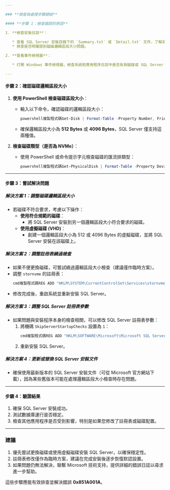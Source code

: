 ```yaml
---

### **檢查與處理步驟總結**

#### **步驟 1：檢查錯誤的原因**

1. **檢查安裝日誌**：

   * 查看 SQL Server 安裝目錄下的 `Summary.txt` 或 `Detail.txt` 文件，了解具體錯誤原因。
   * 檢查是否明確提到磁碟邏輯區段大小問題。

2. **查看事件檢視器**：

   * 打開 Windows 事件檢視器，檢查系統和應用程序日誌中是否有與磁碟或 SQL Server 安裝相關的錯誤記錄。

---
```


#### **步驟 2：確認磁碟邏輯區段大小**

1. **使用 PowerShell 檢查磁碟區段大小**：

   * 輸入以下命令，確認磁碟的邏輯區段大小：
     ```powershell
     powershell複製程式碼Get-Disk | Format-Table -Property Number, FriendlyName, LogicalSectorSize
     ```
   * 確保邏輯區段大小為 **512 Bytes** 或 **4096 Bytes**，SQL Server 僅支持這兩種值。

2. **檢查磁碟類型（是否為 NVMe）**：

   * 使用 PowerShell 或命令提示字元檢查磁碟的匯流排類型：
     ```powershell
     powershell複製程式碼Get-PhysicalDisk | Format-Table -Property DeviceID, MediaType, BusType, Model
     ```

---

#### **步驟 3：嘗試解決問題**

##### **解決方案 1：調整磁碟邏輯區段大小**

* 若磁碟不符合要求，考慮以下操作：
  * **使用符合規範的磁碟**：
    * 將 SQL Server 安裝到另一個邏輯區段大小符合要求的磁碟。
  * **使用虛擬磁碟 (VHD)**：
    * 創建一個邏輯區段大小為 512 或 4096 Bytes 的虛擬磁碟，並將 SQL Server 安裝在該磁碟上。

##### **解決方案 2：調整註冊表繞過檢查**

* 如果不便更換磁碟，可嘗試繞過邏輯區段大小檢查（建議僅作臨時方案）。
* 調整 `stornvme` 的註冊表：
  ```cmd
  cmd複製程式碼REG ADD "HKLM\SYSTEM\CurrentControlSet\Services\stornvme\Parameters\Device" /v "ForcedPhysicalSectorSizeInBytes" /t REG_MULTI_SZ /d "* 4095" /f
  ```
* 修改完成後，重啟系統並重新安裝 SQL Server。

##### **解決方案 3：調整 SQL Server 註冊表參數**

* 如果問題與安裝程序本身的檢查相關，可以修改 SQL Server 註冊表參數：
  1. 將機碼 `SkipServerStartupChecks` 設置為 `1`：
     ```cmd
     cmd複製程式碼REG ADD "HKLM\SOFTWARE\Microsoft\Microsoft SQL Server\MSSQL14.<InstanceName>\MSSQLServer" /v "SkipServerStartupChecks" /t REG_DWORD /d 1 /f
     ```
  2. 重新安裝 SQL Server。

##### **解決方案 4：更新或替換 SQL Server 安裝文件**

* 確保使用最新版本的 SQL Server 安裝文件（可從 Microsoft 官方網站下載），因為某些舊版本可能在處理邏輯區段大小檢查時存在問題。

---

#### **步驟 4：驗證結果**

1. 確保 SQL Server 安裝成功。
2. 測試數據庫運行是否穩定。
3. 檢查其他應用程序是否受到影響，特別是如果您修改了註冊表或磁碟配置。

---

### **建議**

1. 優先嘗試更換磁碟或使用虛擬磁碟安裝 SQL Server，以確保穩定性。
2. 註冊表修改僅作為臨時方案，建議在完成安裝後逐步恢復默認設置。
3. 如果問題仍無法解決，聯繫 Microsoft 技術支持，提供詳細的錯誤日誌以尋求進一步幫助。

這些步驟應能有效排查並解決錯誤 **0x851A001A**。

